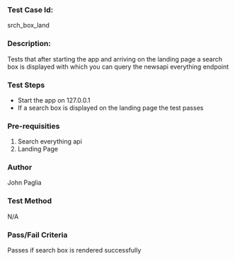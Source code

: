 ### Test Case Id: 
srch_box_land

### Description:
Tests that after starting the app and arriving on the landing page a search box is displayed with which you can query the newsapi everything endpoint

### Test Steps
- Start the app on 127.0.0.1
- If a search box is displayed on the landing page the test passes

### Pre-requisities
1. Search everything api 
2. Landing Page

### Author
John Paglia

### Test Method
N/A

### Pass/Fail Criteria
Passes if search box is rendered successfully
